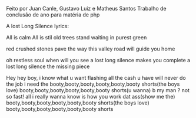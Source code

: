 Feito por Juan Canle, Gustavo Luiz e Matheus Santos
Trabalho de conclusão de ano para matéria de php

A lost Long Silence
lyrics:

All is calm
All is stil
old trees stand waiting
in  purest green

red crushed stones
pave the way 
this valley road
will guide you home

oh restless soul
when will you see
a lost long silence
makes you complete
a lost long silence 
the missing piece





Hey hey boy, i know what u want
flashing all the cash u have will never do the job
i need the
booty,booty,booty,booty,booty,booty shorts(the boys love)
booty,booty,booty,booty,booty,booty shorts(u wanna)
b my man ? not so fast!
all i really wanna know is how you work dat ass(show me the)
booty,booty,booty,booty,booty,booty shorts(the boys love)
booty,booty,booty,booty,booty,booty shorts